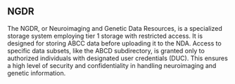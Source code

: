 ## NGDR 

The NGDR, or Neuroimaging and Genetic Data Resources, is a specialized storage system employing tier 1 storage with restricted access. It is designed for storing ABCC data before uploading it to the NDA. Access to specific data subsets, like the ABCD subdirectory, is granted only to authorized individuals with designated user credentials (DUC). This ensures a high level of security and confidentiality in handling neuroimaging and genetic information.